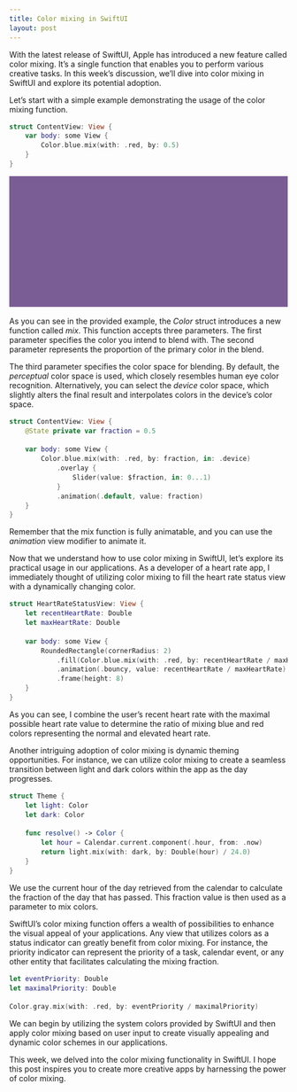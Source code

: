 ```yaml
---
title: Color mixing in SwiftUI
layout: post
---
```


With the latest release of SwiftUI, Apple has introduced a new feature called color mixing. It’s a single function that enables you to perform various creative tasks. In this week’s discussion, we’ll dive into color mixing in SwiftUI and explore its potential adoption.

Let’s start with a simple example demonstrating the usage of the color mixing function.

```swift
struct ContentView: View {
    var body: some View {
        Color.blue.mix(with: .red, by: 0.5)
    }
}
```

![color-mixing](/public/color-mixing.png)

As you can see in the provided example, the *Color* struct introduces a new function called *mix*. This function accepts three parameters. The first parameter specifies the color you intend to blend with. The second parameter represents the proportion of the primary color in the blend. 

The third parameter specifies the color space for blending. By default, the *perceptual* color space is used, which closely resembles human eye color recognition. Alternatively, you can select the *device* color space, which slightly alters the final result and interpolates colors in the device’s color space.

```swift
struct ContentView: View {
    @State private var fraction = 0.5
    
    var body: some View {
        Color.blue.mix(with: .red, by: fraction, in: .device)
            .overlay {
                Slider(value: $fraction, in: 0...1)
            }
            .animation(.default, value: fraction)
    }
}
```

Remember that the mix function is fully animatable, and you can use the *animation* view modifier to animate it.

Now that we understand how to use color mixing in SwiftUI, let’s explore its practical usage in our applications. As a developer of a heart rate app, I immediately thought of utilizing color mixing to fill the heart rate status view with a dynamically changing color.

```swift
struct HeartRateStatusView: View {
    let recentHeartRate: Double
    let maxHeartRate: Double
    
    var body: some View {
        RoundedRectangle(cornerRadius: 2)
            .fill(Color.blue.mix(with: .red, by: recentHeartRate / maxHeartRate))
            .animation(.bouncy, value: recentHeartRate / maxHeartRate)
            .frame(height: 8)
    }
}
```

As you can see, I combine the user’s recent heart rate with the maximal possible heart rate value to determine the ratio of mixing blue and red colors representing the normal and elevated heart rate. 

Another intriguing adoption of color mixing is dynamic theming opportunities. For instance, we can utilize color mixing to create a seamless transition between light and dark colors within the app as the day progresses.

```swift
struct Theme {
    let light: Color
    let dark: Color
    
    func resolve() -> Color {
        let hour = Calendar.current.component(.hour, from: .now)
        return light.mix(with: dark, by: Double(hour) / 24.0)
    }
}
```

We use the current hour of the day retrieved from the calendar to calculate the fraction of the day that has passed. This fraction value is then used as a parameter to mix colors.

SwiftUI’s color mixing function offers a wealth of possibilities to enhance the visual appeal of your applications. Any view that utilizes colors as a status indicator can greatly benefit from color mixing. For instance, the priority indicator can represent the priority of a task, calendar event, or any other entity that facilitates calculating the mixing fraction.

```swift
let eventPriority: Double
let maximalPriority: Double

Color.gray.mix(with: .red, by: eventPriority / maximalPriority)
```

We can begin by utilizing the system colors provided by SwiftUI and then apply color mixing based on user input to create visually appealing and dynamic color schemes in our applications.

This week, we delved into the color mixing functionality in SwiftUI. I hope this post inspires you to create more creative apps by harnessing the power of color mixing. 
